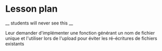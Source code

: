 # Lesson plan
  
  __ students will never see this __

Leur demander d'implémenter une fonction générant un nom de fichier unique et l'utiliser lors de l'upload pour éviter les ré-écritures de fichiers existants

